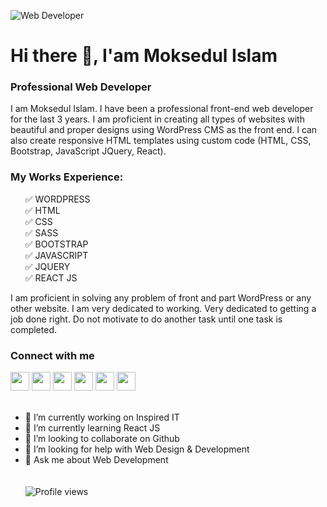 ![Web Developer](https://raw.githubusercontent.com/dmoksedul/images/main/cover.jpg?token=GHSAT0AAAAAAB65NYYNMYCEKKWWQU3HMKQUY7ZSYMQ)

# Hi there 👋, I'am Moksedul Islam
### Professional Web Developer

I am Moksedul Islam. I have been a professional front-end web developer for the last 3 years. I am proficient in creating all types of websites with beautiful and proper designs using WordPress CMS as the front end. 
I can also create responsive HTML templates using custom code (HTML, CSS, Bootstrap, JavaScript JQuery, React). 

<h3>My Works Experience:</h3>
<ul>
  <div>✅ WORDPRESS</div>
  <div>✅ HTML</div>
  <div>✅ CSS</div>
  <div>✅ SASS</div>
  <div>✅ BOOTSTRAP</div>
  <div>✅ JAVASCRIPT</div>
  <div>✅ JQUERY</div>
  <div>✅ REACT JS</div>
</ul>

I am proficient in solving any problem of front and part WordPress or any other website. I am very dedicated to working. Very dedicated to getting a job done right. 
Do not motivate to do another task until one task is completed.

<h3>Connect with me</h3>
<a target="_blank" href="https://www.facebook.com/dmoksedul"><img width="30px" src="https://github.com/dvmoksedul/icons/blob/main/facebook.png" alt=""></a>
<a target="_blank" href="https://instagram.com/dmoksedul"><img width="30px" src="https://github.com/dvmoksedul/icons/blob/main/instagram.png?raw=true" alt=""></a>
<a target="_blank" href="https://twitter.com/dmoksedul"><img width="30px" src="https://github.com/dvmoksedul/icons/blob/main/twitter.png" alt=""></a>
<a target="_blank" href="https://linkedin.com/in/dmoksedul"><img width="30px" src="https://github.com/dvmoksedul/icons/blob/main/linkedin%20(2).png?raw=true" alt=""></a>
<a target="_blank" href="https://dmoksedul.github.io/moksedul.me/"><img width="30px" src="https://github.com/dvmoksedul/icons/blob/main/globe.png" alt=""></a>
<a target="_blank" href="https://wa.link/r458sm"><img width="30px" src="https://github.com/dvmoksedul/icons/blob/main/whatsapp.png" alt=""></a>
<br/><br/>

- 🔭 I’m currently working on Inspired IT 
- 🌱 I’m currently learning React JS 
- 👯 I’m looking to collaborate on Github 
- 🤔 I’m looking for help with Web Design & Development 
- 💬 Ask me about Web Development 
<br/><br/><br/>
![Profile views](https://gpvc.arturio.dev/dvoksedul)  

